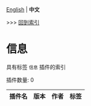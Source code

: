 [English](readme.md) | **中文**

\>\>\> [回到索引](/readme-zh_cn.md)

# 信息

具有标签 `信息` 插件的索引

插件数量: 0

| 插件名 | 版本 | 作者 | 标签 |
| --- | --- | --- | --- |
